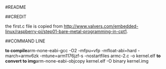 #README

##CREDIT

the first.c file is copied from http://www.valvers.com/embedded-linux/raspberry-pi/step01-bare-metal-programming-in-cpt1.

##COMMAND LINE

**to compile**arm-none-eabi-gcc -O2 -mfpu=vfp -mfloat-abi=hard -march=armv6zk -mtune=arm1176jzf-s -nostartfiles armc-2.c -o kernel.elf
**to convert to img**arm-none-eabi-objcopy kernel.elf -O binary kernel.img
	
